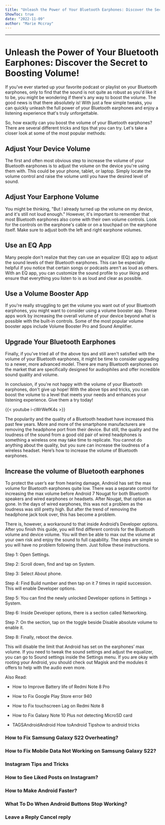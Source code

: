 ```yaml
---
title: "Unleash the Power of Your Bluetooth Earphones: Discover the Secret to Boosting Volume!"
ShowToc: true 
date: "2022-11-09"
author: "Marie Mccray"
---
```

*****
# Unleash the Power of Your Bluetooth Earphones: Discover the Secret to Boosting Volume!

If you've ever started up your favorite podcast or playlist on your Bluetooth earphones, only to find that the sound is not quite as robust as you'd like it to be, you might be wondering if there's any way to boost the volume. The good news is that there absolutely is! With just a few simple tweaks, you can quickly unleash the full power of your Bluetooth earphones and enjoy a listening experience that's truly unforgettable.

So, how exactly can you boost the volume of your Bluetooth earphones? There are several different tricks and tips that you can try. Let's take a closer look at some of the most popular methods:

## Adjust Your Device Volume

The first and often most obvious step to increase the volume of your Bluetooth earphones is to adjust the volume on the device you're using them with. This could be your phone, tablet, or laptop. Simply locate the volume control and raise the volume until you have the desired level of sound.

## Adjust Your Earphone Volume

You might be thinking, "But I already turned up the volume on my device, and it's still not loud enough." However, it's important to remember that most Bluetooth earphones also come with their own volume controls. Look for the controls on the earphone's cable or on a touchpad on the earphone itself. Make sure to adjust both the left and right earphone volumes.

## Use an EQ App

Many people don't realize that they can use an equalizer (EQ) app to adjust the sound levels of their Bluetooth earphones. This can be especially helpful if you notice that certain songs or podcasts aren't as loud as others. With an EQ app, you can customize the sound profile to your liking and ensure that everything you listen to is as loud and clear as possible.

## Use a Volume Booster App

If you're really struggling to get the volume you want out of your Bluetooth earphones, you might want to consider using a volume booster app. These apps work by increasing the overall volume of your device beyond what is possible with the built-in controls. Some of the most popular volume booster apps include Volume Booster Pro and Sound Amplifier.

## Upgrade Your Bluetooth Earphones

Finally, if you've tried all of the above tips and still aren't satisfied with the volume of your Bluetooth earphones, it might be time to consider upgrading to a newer, more advanced model. There are many Bluetooth earphones on the market that are specifically designed for audiophiles and offer incredible sound quality and volume.

In conclusion, if you're not happy with the volume of your Bluetooth earphones, don't give up hope! With the above tips and tricks, you can boost the volume to a level that meets your needs and enhances your listening experience. Give them a try today!

{{< youtube i-cWrWefK4s >}} 



The popularity and the quality of a Bluetooth headset have increased this past few years. More and more of the smartphone manufacturers are removing the headphone port from their device. But still, the quality and the loudness of the sound from a good old pair of wired headphones is something a wireless one may take time to replicate. You cannot do anything about the quality, but you sure can increase the loudness of a wireless headset. Here’s how to increase the volume of Bluetooth earphones.
 
## Increase the volume of Bluetooth earphones
 
To protect the user’s ear from hearing damage, Android has set the max volume for Bluetooth earphones quite low. There was a separate control for increasing the max volume before Android 7 Nougat for both Bluetooth speakers and wired earphones or headsets. After Nougat, that option as gone. In the days of wired earphones, this was not a problem as the loudness was still pretty high. But after the trend of removing the headphone jack took over, this has become a problem.
 

 
There is, however, a workaround to that inside Android’s Developer options. After you finish this guide, you will find different controls for the Bluetooth volume and device volume. You will then be able to max out the volume at your own risk and enjoy the sound to full capability. The steps are simple so you will have no problem following them. Just follow these instructions.
 
Step 1: Open Settings.
 
Step 2: Scroll down, find and tap on System.
 
Step 3: Select About phone.
 
Step 4: Find Build number and then tap on it 7 times in rapid succession. This will enable Developer options.
 
Step 5: You can find the newly unlocked Developer options in Settings > System.
 
Step 6: Inside Developer options, there is a section called Networking.
 
Step 7: On the section, tap on the toggle beside Disable absolute volume to enable it.
 
Step 8: Finally, reboot the device.
 
This will disable the limit that Android has set on the earphones’ max volume. If you need to tweak the sound settings and adjust the equalizer, you can go to Sound settings inside the Settings menu. If you are okay with rooting your Android, you should check out Magisk and the modules it offers to help with the audio even more.
 
Also Read:
 
- How to Improve Battery life of Redmi Note 8 Pro
 - How to Fix Google Play Store error 940
 - How to Fix touchscreen Lag on Redmi Note 8
 - How to Fix Galaxy Note 10 Plus not detecting MicroSD card

 
- TAGSAndroidAndroid How toAndroid Tipshow to android tricks

 
### How to Fix Samsung Galaxy S22 Overheating?
 
### How to Fix Mobile Data Not Working on Samsung Galaxy S22?
 
### Instagram Tips and Tricks
 
### How to See Liked Posts on Instagram?
 
### How to Make Android Faster?
 
### What To Do When Android Buttons Stop Working?
 
### Leave a Reply Cancel reply





